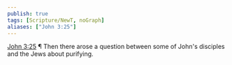 ```yaml
---
publish: true
tags: [Scripture/NewT, noGraph]
aliases: ["John 3:25"]
---
```

[John 3:25](https://churchofjesuschrist.org/study/scriptures/nt/john/3?lang=eng&id=p25#p25) ¶ Then there arose a question between some of John's disciples and the Jews about purifying.
